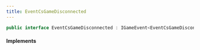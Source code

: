 ```yaml
---
title: EventCsGameDisconnected
---
```


```csharp
public interface EventCsGameDisconnected : IGameEvent<EventCsGameDisconnected>
```

#### Implements

